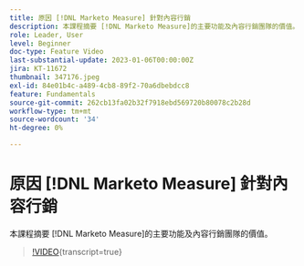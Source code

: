 ```yaml
---
title: 原因 [!DNL Marketo Measure] 針對內容行銷
description: 本課程摘要 [!DNL Marketo Measure]的主要功能及內容行銷團隊的價值。
role: Leader, User
level: Beginner
doc-type: Feature Video
last-substantial-update: 2023-01-06T00:00:00Z
jira: KT-11672
thumbnail: 347176.jpeg
exl-id: 84e01b4c-a489-4cb8-89f2-70a6dbebdcc8
feature: Fundamentals
source-git-commit: 262cb13fa02b32f7918ebd569720b80078c2b28d
workflow-type: tm+mt
source-wordcount: '34'
ht-degree: 0%

---
```


# 原因 [!DNL Marketo Measure] 針對內容行銷

本課程摘要 [!DNL Marketo Measure]的主要功能及內容行銷團隊的價值。

>[!VIDEO](https://video.tv.adobe.com/v/347176/?learn=on){transcript=true}
